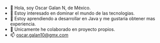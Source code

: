 - 👋 Hola, soy Oscar Galan N, de México.
- 👀 Estoy interesado en dominar el mundo de las tecnologias.
- 🌱 Estoy aprendiendo a desarrollar en Java y me gustaria obtener mas experiencia.
- 💞️ Unicamente he colaborado en proyecto propios.
- 📫 oscar.galan10@gmx.com

<!---
OscarGN10/OscarGN10 is a ✨ special ✨ repository because its `README.md` (this file) appears on your GitHub profile.
You can click the Preview link to take a look at your changes.
--->
